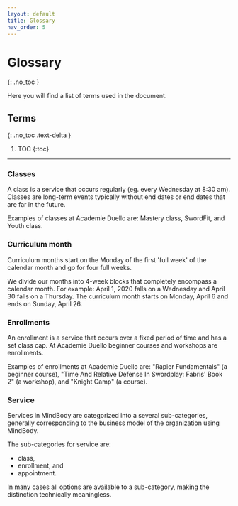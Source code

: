 ```yaml
---
layout: default
title: Glossary 
nav_order: 5 
---
```


# Glossary 
{: .no_toc }

Here you will find a list of terms used in the document.

## Terms
{: .no_toc .text-delta }

1. TOC
{:toc}

---
### Classes

A class is a service that occurs regularly (eg. every Wednesday at 8:30 am). Classes are long-term events typically without end dates or end dates that are far in the future. 

Examples of classes at Academie Duello are: Mastery class, SwordFit, and Youth class.

### Curriculum month
Curriculum months start on the Monday of the first 'full week' of the calendar month and go for four full weeks.

We divide our months into 4-week blocks that completely encompass a calendar month.
For example: April 1, 2020 falls on a Wednesday and April 30 falls on a Thursday. The curriculum month starts on Monday, April 6 and ends on Sunday, April 26.
 
### Enrollments

An enrollment is a service that occurs over a fixed period of time and has a set class cap.
At Academie Duello beginner courses and workshops are enrollments.

Examples of enrollments at Academie Duello are: "Rapier Fundamentals" (a beginner course), "Time And Relative Defense In Swordplay: Fabris' Book 2" (a workshop), and "Knight Camp" (a course).

### Service

Services in MindBody are categorized into a several sub-categories, generally corresponding to the business model of the organization using MindBody.

The sub-categories for service are:
- class,
- enrollment, and
- appointment.

In many cases all options are available to a sub-category, making the distinction technically meaningless. 